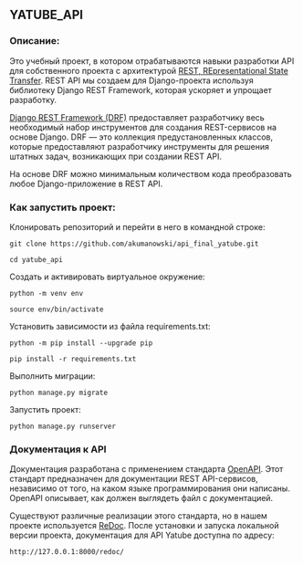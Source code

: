## YATUBE_API
### Описание:

Это учебный проект, в котором отрабатываются навыки разработки API для собственного проекта с архитектурой 
[REST, REpresentational State Transfer](https://www.ics.uci.edu/~fielding/pubs/dissertation/rest_arch_style.htm). 
REST API мы создаем для Django-проекта используя библиотеку Django REST Framework, 
которая ускоряет и упрощает разработку.

[Django REST Framework (DRF)](https://www.django-rest-framework.org/) предоставляет разработчику весь необходимый 
набор инструментов для создания REST-сервисов на основе Django. 
DRF — это коллекция предустановленных классов, которые предоставляют разработчику инструменты для 
решения штатных задач, возникающих при создании REST API. 

На основе DRF можно минимальным количеством кода преобразовать любое Django-приложение в REST API.

### Как запустить проект:

Клонировать репозиторий и перейти в него в командной строке:

```
git clone https://github.com/akumanowski/api_final_yatube.git
```

```
cd yatube_api
```

Cоздать и активировать виртуальное окружение:

```
python -m venv env
```

```
source env/bin/activate
```

Установить зависимости из файла requirements.txt:

```
python -m pip install --upgrade pip
```

```
pip install -r requirements.txt
```

Выполнить миграции:

```
python manage.py migrate
```

Запустить проект:

```
python manage.py runserver
```
### Документация к API
Документация разработана с применением стандарта [OpenAPI](https://www.openapis.org/). Этот стандарт 
предназначен для документации REST API-сервисов, независимо от того, на каком языке 
программирования они написаны. OpenAPI описывает, как должен выглядеть файл с документацией.

Существуют различные реализации этого стандарта, но в нашем проекте используется [ReDoc](https://redocly.com/docs/).
После установки и запуска локальной версии проекта, документация для API Yatube доступна по адресу:
```
http://127.0.0.1:8000/redoc/
```